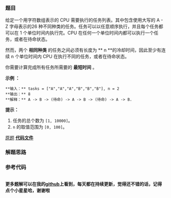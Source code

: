 ### 题目
给定一个用字符数组表示的 CPU 需要执行的任务列表。其中包含使用大写的 A - Z 字母表示的26
种不同种类的任务。任务可以以任意顺序执行，并且每个任务都可以在 1 个单位时间内执行完。CPU 在任何一个单位时间内都可以执行一个任务，或者在待命状态。

然而，两个 **相同种类** 的任务之间必须有长度为 **  n **的冷却时间，因此至少有连续 n 个单位时间内 CPU
在执行不同的任务，或者在待命状态。

你需要计算完成所有任务所需要的 **最短时间** 。



**示例 ：**

    
    
    **输入：** tasks = ["A","A","A","B","B","B"], n = 2
    **输出：** 8
    **解释：** A -> B -> (待命) -> A -> B -> (待命) -> A -> B.
    



**提示：**

  1. 任务的总个数为 `[1, 10000]`。
  2. `n` 的取值范围为 `[0, 100]`。

[原题](https://leetcode-cn.com/problems/task-scheduler/)    **[代码文件]()**


### 解题思路




### 参考代码

```go


```




**更多题解可以在我的[github](https://github.com/LZH139/leetcode_Go)上看到，每天都在持续更新，觉得还不错的话，记得点个小星星哈，谢谢啦**
